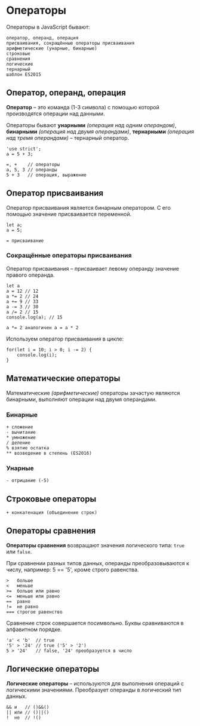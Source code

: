 # Операторы
Операторы в JavaScript бывают:

    оператор, операнд, операция
    присваивания, сокращённые операторы присваивания
    арифметические (унарные, бинарные)
    строковые
    сравнения
    логические
    тернарный
    шаблон ES2015

## Оператор, операнд, операция
**Оператор** &ndash; это команда (1-3 символа) с помощью которой производятся операции над данными.

Операторы бывают **унарными** *(операция над одним операндом)*, **бинарными** *(операция над двумя операндами)*, **тернарными** *(операция над тремя операндами)* &ndash; тернарный оператор.

    'use strict';
    a = 5 + 3;

    =, +    // операторы
    a, 5, 3 // операнды
    5 + 3   // операция, выражение

## Оператор присваивания
Оператор присваивания является бинарным оператором. С его помощью значение присваивается переменной.

    let a;
    a = 5;

    = присваивание

### Сокращённые операторы присваивания
Оператор присваивания &ndash; присваивает левому операнду значение правого операнда.

    let a
    a = 12 // 12
    a *= 2 // 24
    a += 9 // 33
    a -= 3 // 30
    a /= 2 // 15
    console.log(a); // 15

    a *= 2 аналогичен a = a * 2

Используем оператор присваивания в цикле:

    for(let i = 10; i > 0; i -= 2) {
        console.log(i);
    }

## Математические операторы
Математические *(арифметические)* операторы зачастую являются бинарными, выполняют операции над двумя операндами.

### Бинарные
    + сложение
    - вычитание
    * умножение
    / деление
    % взятие остатка
    ** возведение в степень (ES2016)

### Унарные
    - отрицание (-5)

## Строковые операторы
    + конкатенация (объединение строк)

## Операторы сравнения
**Операторы сравнения** возвращают значения логического типа: `true` или `false`.

При сравнении разных типов данных, операнды преобразовываются к числу, например: 5 == '5', кроме строго равенства.

    >   больше
    <   меньше
    >=  больше или равно
    <=  меньше или равно
    ==  равно
    !=  не равно
    === строгое равенство

Сравнение строк совершается посимвольно. Буквы сравниваются в алфавитном порядке.

    'a' < 'b'  // true
    '5' > '24' // true ('5' > '2')
    5 > '24'   // false, '24' преобразуется в число

## Логические операторы
**Логические операторы** &ndash; используются для выполнения операций с логическими значениями. Преобразует операнды в логический тип данных.

    && и   // ()&&()
    || или // ()||()
    !  не  // !()
